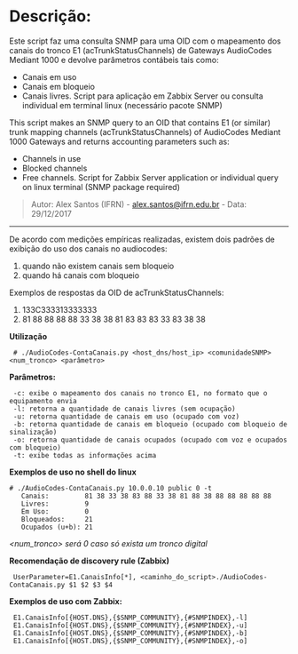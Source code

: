 # Descrição:

Este script faz uma consulta SNMP para uma OID com o mapeamento dos canais do tronco E1 (acTrunkStatusChannels)
de Gateways AudioCodes Mediant 1000 e devolve parâmetros contábeis tais como:
   * Canais em uso
   * Canais em bloqueio
   * Canais livres.
Script para aplicação em Zabbix Server ou consulta individual em terminal linux (necessário pacote SNMP)

This script makes an SNMP query to an OID that contains E1 (or similar) trunk mapping channels (acTrunkStatusChannels)
of AudioCodes Mediant 1000 Gateways and returns accounting parameters such as:
* Channels in use
* Blocked channels
* Free channels.
Script for Zabbix Server application or individual query on linux terminal (SNMP package required)

> Autor: Alex Santos (IFRN) - alex.santos@ifrn.edu.br - Data:  29/12/2017

-----
De acordo com medições empíricas realizadas, existem dois padrões de exibição do uso dos canais no audiocodes:
   1. quando não existem canais sem bloqueio
   2. quando há canais com bloqueio
	 
 Exemplos de respostas da OID de acTrunkStatusChannels: 
   1. 133C333313333333
   2. 81 88 88 88 88 33 38 38 81 83 83 83 33 83 38 38
   
 **Utilização**
```
 # ./AudioCodes-ContaCanais.py <host_dns/host_ip> <comunidadeSNMP> <num_tronco> <parâmetro>
```
 **Parâmetros:**
```
 -c: exibe o mapeamento dos canais no tronco E1, no formato que o equipamento envia
 -l: retorna a quantidade de canais livres (sem ocupação)
 -u: retorna quantidade de canais em uso (ocupado com voz)
 -b: retorna quantidade de canais em bloqueio (ocupado com bloqueio de sinalização)
 -o: retorna quantidade de canais ocupados (ocupado com voz e ocupados com bloqueio)
 -t: exibe todas as informações acima
```
**Exemplos de uso no shell do linux**
```
# ./AudioCodes-ContaCanais.py 10.0.0.10 public 0 -t
   Canais:         81 38 33 38 83 88 33 38 81 88 38 88 88 88 88 88
   Livres:         9
   Em Uso:         0
   Bloqueados:     21
   Ocupados (u+b): 21
```
_<num_tronco> será 0 caso só exista um tronco digital_

**Recomendação de discovery rule (Zabbix)**

```
 UserParameter=E1.CanaisInfo[*], <caminho_do_script>./AudioCodes-ContaCanais.py $1 $2 $3 $4
```
**Exemplos de uso com Zabbix:**
```
 E1.CanaisInfo[{HOST.DNS},{$SNMP_COMMUNITY},{#SNMPINDEX},-l]
 E1.CanaisInfo[{HOST.DNS},{$SNMP_COMMUNITY},{#SNMPINDEX},-u]
 E1.CanaisInfo[{HOST.DNS},{$SNMP_COMMUNITY},{#SNMPINDEX},-b]
 E1.CanaisInfo[{HOST.DNS},{$SNMP_COMMUNITY},{#SNMPINDEX},-o]
```
